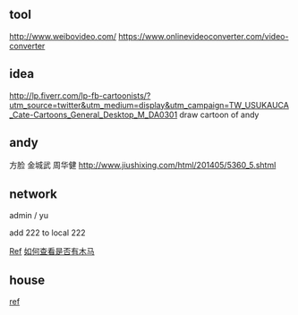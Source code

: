 
## tool

http://www.weibovideo.com/
https://www.onlinevideoconverter.com/video-converter

## idea
http://lp.fiverr.com/lp-fb-cartoonists/?utm_source=twitter&utm_medium=display&utm_campaign=TW_USUKAUCA_Cate-Cartoons_General_Desktop_M_DA0301  draw cartoon of andy


## andy

方脸 金城武 周华健  http://www.jiushixing.com/html/201405/5360_5.shtml

## network

admin / yu

add 222 to local 222

[Ref](https://www.ncf.ca/ncf/support/wiki/Modem_Configuration_(DSL)_SmartRG_SR505N)
[如何查看是否有木马](http://jingyan.baidu.com/article/77b8dc7fc924636174eab6fe.html)

## house

[ref](http://ccue.singtao.ca/toronto/howto/%E6%94%B6%E8%97%8F%EF%BC%81%E3%80%8C%E6%88%BF%E5%B1%8B%E7%B6%AD%E4%BF%AE%E6%99%82%E9%96%93%E8%A1%A8%E3%80%8D)
